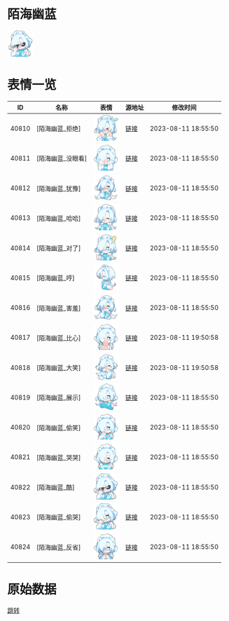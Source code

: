 # 陌海幽蓝

<img src="./cover.png" height="60" alt="cover" />

# 表情一览

|ID|名称|表情|源地址|修改时间|
|----|----|----|----|----|
|40810|[陌海幽蓝_拒绝]|<img src="./pic/040810_%5B陌海幽蓝_拒绝%5D.png" height="60" alt="拒绝"/>|[链接](https://i0.hdslb.com/bfs/garb/1f0f09199da470453154afac841e60704e3077db.png)|2023-08-11 18:55:50|
|40811|[陌海幽蓝_没眼看]|<img src="./pic/040811_%5B陌海幽蓝_没眼看%5D.png" height="60" alt="没眼看"/>|[链接](https://i0.hdslb.com/bfs/garb/53d17f4f26dab3d84d7b7becd905caed5e91b36c.png)|2023-08-11 18:55:50|
|40812|[陌海幽蓝_犹豫]|<img src="./pic/040812_%5B陌海幽蓝_犹豫%5D.png" height="60" alt="犹豫"/>|[链接](https://i0.hdslb.com/bfs/garb/44151402554e3d8fd0d4d44c0c78328f511769b9.png)|2023-08-11 18:55:50|
|40813|[陌海幽蓝_哈哈]|<img src="./pic/040813_%5B陌海幽蓝_哈哈%5D.png" height="60" alt="哈哈"/>|[链接](https://i0.hdslb.com/bfs/garb/620dbb50d8c59c166cbfb0ec093181624b9fb9bb.png)|2023-08-11 18:55:50|
|40814|[陌海幽蓝_对了]|<img src="./pic/040814_%5B陌海幽蓝_对了%5D.png" height="60" alt="对了"/>|[链接](https://i0.hdslb.com/bfs/garb/79366012f4d79e7a57bc5d216ccac747a1c79d1f.png)|2023-08-11 18:55:50|
|40815|[陌海幽蓝_哼]|<img src="./pic/040815_%5B陌海幽蓝_哼%5D.png" height="60" alt="哼"/>|[链接](https://i0.hdslb.com/bfs/garb/4e8db6fb204bb123b8e2a3c031ac234a87709682.png)|2023-08-11 18:55:50|
|40816|[陌海幽蓝_害羞]|<img src="./pic/040816_%5B陌海幽蓝_害羞%5D.png" height="60" alt="害羞"/>|[链接](https://i0.hdslb.com/bfs/garb/a6f46126a5ec8c7ffd3455dc9c0c7515cc656abd.png)|2023-08-11 18:55:50|
|40817|[陌海幽蓝_比心]|<img src="./pic/040817_%5B陌海幽蓝_比心%5D.png" height="60" alt="比心"/>|[链接](https://i0.hdslb.com/bfs/garb/42d83b8de0b75e6b8d4f05ac1a58d3f9917c45b2.png)|2023-08-11 19:50:58|
|40818|[陌海幽蓝_大笑]|<img src="./pic/040818_%5B陌海幽蓝_大笑%5D.png" height="60" alt="大笑"/>|[链接](https://i0.hdslb.com/bfs/garb/128b560e58a7e6c1395559c350c370b2452c1736.png)|2023-08-11 19:50:58|
|40819|[陌海幽蓝_展示]|<img src="./pic/040819_%5B陌海幽蓝_展示%5D.png" height="60" alt="展示"/>|[链接](https://i0.hdslb.com/bfs/garb/38c5893b80c9a8e64d4f430c1700fc196bddc3ea.png)|2023-08-11 18:55:50|
|40820|[陌海幽蓝_偷笑]|<img src="./pic/040820_%5B陌海幽蓝_偷笑%5D.png" height="60" alt="偷笑"/>|[链接](https://i0.hdslb.com/bfs/garb/bfecc397e823952c70d71166b85fd8efb5ad97be.png)|2023-08-11 18:55:50|
|40821|[陌海幽蓝_哭哭]|<img src="./pic/040821_%5B陌海幽蓝_哭哭%5D.png" height="60" alt="哭哭"/>|[链接](https://i0.hdslb.com/bfs/garb/fa76b989154b74b0931a5f2336995c19dd822a44.png)|2023-08-11 18:55:50|
|40822|[陌海幽蓝_酷]|<img src="./pic/040822_%5B陌海幽蓝_酷%5D.png" height="60" alt="酷"/>|[链接](https://i0.hdslb.com/bfs/garb/4724b378f6f1886be1c882e2e4f2fb1aa91e0117.png)|2023-08-11 18:55:50|
|40823|[陌海幽蓝_偷哭]|<img src="./pic/040823_%5B陌海幽蓝_偷哭%5D.png" height="60" alt="偷哭"/>|[链接](https://i0.hdslb.com/bfs/garb/50c21a1e1d30c7c91039dc617c3208fc12451506.png)|2023-08-11 18:55:50|
|40824|[陌海幽蓝_反省]|<img src="./pic/040824_%5B陌海幽蓝_反省%5D.png" height="60" alt="反省"/>|[链接](https://i0.hdslb.com/bfs/garb/a191eb30a45d4325ef7b9cc3e7d00e1aac474658.png)|2023-08-11 18:55:50|

# 原始数据

[跳转](./raw.json)

